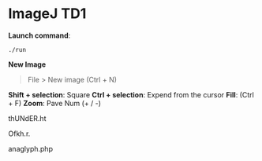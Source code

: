 # ImageJ TD1

**Launch command**:

```shell
./run
```

**New Image**
> File > New image (Ctrl + N)

**Shift + selection**: Square
**Ctrl + selection**: Expend from the cursor
**Fill**: (Ctrl + F)
**Zoom**: Pave Num (+ / -)

thUNdER.ht



Ofkh.r.


anaglyph.php
